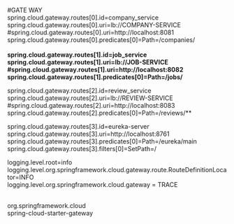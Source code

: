 
#GATE WAY</br>
spring.cloud.gateway.routes[0].id=company_service</br>
spring.cloud.gateway.routes[0].uri=lb://COMPANY-SERVICE</br>
#spring.cloud.gateway.routes[0].uri=http://localhost:8081</br>
spring.cloud.gateway.routes[0].predicates[0]=Path=/companies/**</br>
</br>
spring.cloud.gateway.routes[1].id=job_service</br>
spring.cloud.gateway.routes[1].uri=lb://JOB-SERVICE</br>
#spring.cloud.gateway.routes[1].uri=http://localhost:8082</br>
spring.cloud.gateway.routes[1].predicates[0]=Path=/jobs/**</br>
 
spring.cloud.gateway.routes[2].id=review_service</br>
spring.cloud.gateway.routes[2].uri=lb://REVIEW-SERVICE</br>
#spring.cloud.gateway.routes[2].uri=http://localhost:8083</br>
spring.cloud.gateway.routes[2].predicates[0]=Path=/reviews/**</br>

spring.cloud.gateway.routes[3].id=eureka-server</br>
spring.cloud.gateway.routes[3].uri=http://localhost:8761</br>
spring.cloud.gateway.routes[3].predicates[0]=Path=/eureka/main </br>
spring.cloud.gateway.routes[3].filters[0]=SetPath=/</br>

logging.level.root=info</br>
logging.level.org.springframework.cloud.gateway.route.RouteDefinitionLocator=INFO</br>
logging.level.org.springframework.cloud.gateway = TRACE</br>

<dependency></br>
			<groupId>org.springframework.cloud</groupId></br>
			<artifactId>spring-cloud-starter-gateway</artifactId></br>
		</dependency></br>
